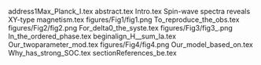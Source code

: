address1Max_Planck_I.tex
abstract.tex
Intro.tex
Spin-wave spectra reveals XY-type magnetism.tex
figures/Fig1/fig1.png
To_reproduce_the_obs.tex
figures/Fig2/fig2.png
For_delta0_the_syste.tex
figures/Fig3/fig3_.png
In_the_ordered_phase.tex
beginalign_H__sum_la.tex
Our_twoparameter_mod.tex
figures/Fig4/fig4.png
Our_model_based_on.tex
Why_has_strong_SOC.tex
sectionReferences_be.tex